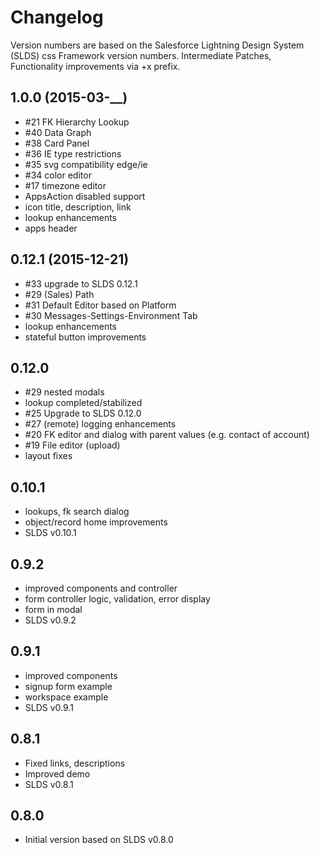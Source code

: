 # Changelog

Version numbers are based on the Salesforce Lightning Design System (SLDS) css Framework version numbers. 
Intermediate Patches, Functionality improvements via +x prefix.

## 1.0.0 (2015-03-__)

- #21 FK Hierarchy Lookup 
- #40 Data Graph
- #38 Card Panel
- #36 IE type restrictions
- #35 svg compatibility edge/ie
- #34 color editor
- #17 timezone editor
- AppsAction disabled support
- icon title, description, link
- lookup enhancements
- apps header

## 0.12.1 (2015-12-21)

- #33 upgrade to SLDS 0.12.1
- #29 (Sales) Path 
- #31 Default Editor based on Platform
- #30 Messages-Settings-Environment Tab
- lookup enhancements
- stateful button improvements

## 0.12.0

- #29 nested modals
- lookup completed/stabilized
- #25 Upgrade to SLDS 0.12.0
- #27 (remote) logging enhancements
- #20 FK editor and dialog with parent values (e.g. contact of account)
- #19 File editor (upload)
- layout fixes

## 0.10.1

- lookups, fk search dialog
- object/record home improvements
- SLDS v0.10.1

## 0.9.2

- improved components and controller
- form controller logic, validation, error display
- form in modal
- SLDS v0.9.2

## 0.9.1

- improved components
- signup form example
- workspace example
- SLDS v0.9.1

## 0.8.1

- Fixed links, descriptions
- Improved demo
- SLDS v0.8.1

## 0.8.0

- Initial version based on SLDS v0.8.0


